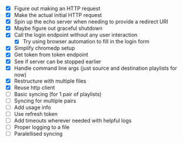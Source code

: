 - [x] Figure out making an HTTP request
- [x] Make the actual initial HTTP request
- [x] Spin up the echo server when needing to provide a redirect URI
- [x] Maybe figure out graceful shutdown
- [x] Call the login endpoint without any user interaction
    - [x] Try using browser automation to fill in the login form
- [x] Simplify chromedp setup
- [x] Get token from token endpoint
- [x] See if server can be stopped earlier
- [x] Handle command line args (just source and destination playlists for now)
- [x] Restructure with multiple files
- [x] Reuse http client
- [ ] Basic syncing (for 1 pair of playlists)
- [ ] Syncing for multiple pairs
- [ ] Add usage info
- [ ] Use refresh token
- [ ] Add timeouts wherever needed with helpful logs
- [ ] Proper logging to a file
- [ ] Paralellised syncing